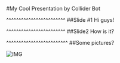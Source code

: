#My Cool Presentation
by Collider Bot

^^^^^^^^^^^^^^^^^^^^^^^^
##Slide #1
Hi guys!

^^^^^^^^^^^^^^^^^^^^^^^^
##Slide2
How is it?

^^^^^^^^^^^^^^^^^^^^^^^^^
##Some pictures?

![IMG](https://encrypted-tbn2.gstatic.com/images?q=tbn:ANd9GcSPOPrD9ChzhHCqmjSUdOjVoyo3iPvOY3fSqv9aqzCY0Bo5pXoL)